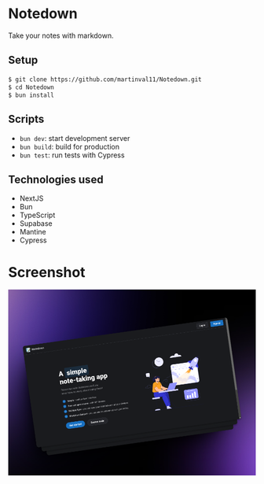# Notedown
Take your notes with markdown.

## Setup
```shell
$ git clone https://github.com/martinval11/Notedown.git
$ cd Notedown
$ bun install
```

## Scripts
- `bun dev`: start development server
- `bun build`: build for production
- `bun test`: run tests with Cypress

## Technologies used
- NextJS
- Bun
- TypeScript
- Supabase
- Mantine
- Cypress

# Screenshot
![Image](https://github.com/martinval11/Notedown/blob/main/screenshots/home.png?raw=true)
